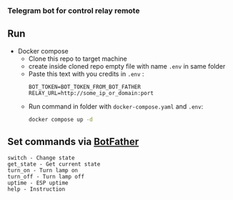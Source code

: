 ### Telegram bot for control relay remote

## Run

* Docker compose
  * Clone this repo to target machine 
  * create inside cloned repo empty file with name `.env` in same folder
  * Paste this text with you credits in `.env` :
    ```text
    BOT_TOKEN=BOT_TOKEN_FROM_BOT_FATHER
    RELAY_URL=http://some_ip_or_domain:port
    ```
  * Run command in folder with `docker-compose.yaml` and `.env`:
    ```bash
    docker compose up -d
    ```

## Set commands via [BotFather](https://t.me/BotFather)
```text
switch - Change state
get_state - Get current state
turn_on - Turn lamp on
turn_off - Turn lamp off
uptime - ESP uptime
help - Instruction
```